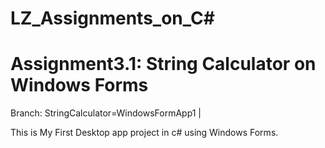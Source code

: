 # LZ_Assignments_on_C#

# Assignment3.1: String Calculator on Windows Forms
Branch: StringCalculator=WindowsFormApp1 |

This is My First Desktop app project in c# using Windows Forms.

